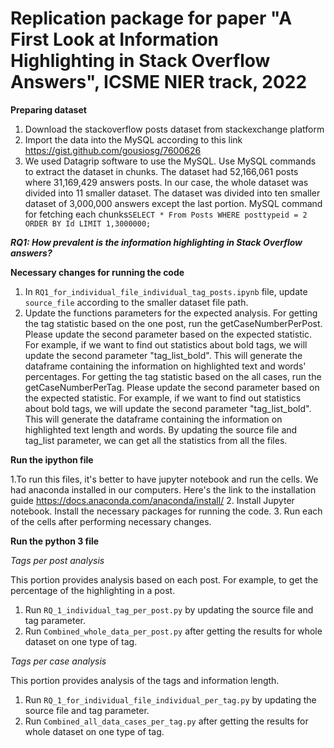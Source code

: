 # Replication package for paper "A First Look at Information Highlighting in Stack Overflow Answers", ICSME NIER track, 2022

__Preparing dataset__

1. Download the stackoverflow posts dataset from stackexchange platform
2. Import the data into the MySQL according to this link https://gist.github.com/gousiosg/7600626
3. We used Datagrip software to use the MySQL. Use MySQL commands to extract the dataset in chunks. The dataset had 52,166,061 posts where 31,169,429 answers posts. In our case, the whole dataset was divided into 11 smaller dataset. The dataset was divided into ten smaller dataset of 3,000,000 answers except the last portion.
MySQL command for fetching each chunks`SELECT * From Posts WHERE posttypeid = 2 ORDER BY Id LIMIT 1,3000000;`

***RQ1: How prevalent is the information highlighting in Stack Overflow answers?***

__Necessary changes for running the code__

1. In `RQ1_for_individual_file_individual_tag_posts.ipynb` file, update `source_file` according to the smaller dataset file path. 
2. Update the functions parameters for the expected analysis.
For getting the tag statistic based on the one post, run the getCaseNumberPerPost. Please update the second parameter based on the expected statistic. For example, if we want to find out statistics about bold tags, we will update the second parameter "tag_list_bold". 
This will generate the dataframe containing the information on highlighted text and words' percentages.
For getting the tag statistic based on the all cases, run the getCaseNumberPerTag. Please update the second parameter based on the expected statistic. For example, if we want to find out statistics about bold tags, we will update the second parameter "tag_list_bold". 
This will generate the dataframe containing the information on highlighted text length and words.
By updating the source file and tag_list parameter, we can get all the statistics from all the files.

__Run the ipython file__

1.To run this files, it's better to have jupyter notebook and run the cells. We had anaconda installed in our computers. Here's the link to the installation guide https://docs.anaconda.com/anaconda/install/ 
2. Install Jupyter notebook. Install the necessary packages for running the code.
3. Run each of the cells after performing necessary changes.
 
__Run the python 3 file__

_Tags per post analysis_

This portion provides analysis based on each post. For example, to get the percentage of the highlighting in a post.
1. Run `RQ_1_individual_tag_per_post.py` by updating the source file and tag parameter. 
2. Run `Combined_whole_data_per_post.py` after getting the results for whole dataset on one type of tag.


_Tags per case analysis_

This portion provides analysis of the tags and information length.
1. Run `RQ_1_for_individual_file_individual_per_tag.py` by updating the source file and tag parameter. 
2. Run `Combined_all_data_cases_per_tag.py` after getting the results for whole dataset on one type of tag.


